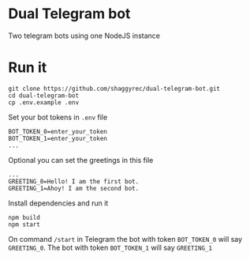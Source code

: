 # Dual Telegram bot

Two telegram bots using one NodeJS instance

# Run it

    git clone https://github.com/shaggyrec/dual-telegram-bot.git
    cd dual-telegram-bot
    cp .env.example .env

Set your bot tokens in `.env` file
    
    BOT_TOKEN_0=enter_your_token
    BOT_TOKEN_1=enter_your_token
    ...

Optional you can set the greetings in this file

    ...
    GREETING_0=Hello! I am the first bot.
    GREETING_1=Ahoy! I am the second bot.

Install dependencies and run it
    
    npm build
    npm start

On command `/start` in Telegram the bot with token `BOT_TOKEN_0` will say `GREETING_0`.
The bot with token `BOT_TOKEN_1` will say `GREETING_1` 
